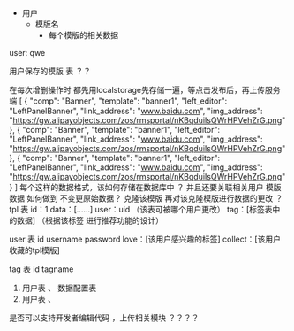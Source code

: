 - 用户
    - 模版名
        - 每个模版的相关数据

user: qwe

用户保存的模版 表 ？？

在每次增删操作时 都先用localstorage先存储一遍，等点击发布后，再上传服务端
[
    {
        "comp": "Banner",
        "template": "banner1",
        "left_editor": "LeftPanelBanner",
        "link_address": "www.baidu.com",
        "img_address": "https://gw.alipayobjects.com/zos/rmsportal/nKBqduiIsQWrHPVehZrG.png"
    },
    {
        "comp": "Banner",
        "template": "banner1",
        "left_editor": "LeftPanelBanner",
        "link_address": "www.baidu.com",
        "img_address": "https://gw.alipayobjects.com/zos/rmsportal/nKBqduiIsQWrHPVehZrG.png"
    },
    {
        "comp": "Banner",
        "template": "banner1",
        "left_editor": "LeftPanelBanner",
        "link_address": "www.baidu.com",
        "img_address": "https://gw.alipayobjects.com/zos/rmsportal/nKBqduiIsQWrHPVehZrG.png"
    }
]
每个这样的数据格式，该如何存储在数据库中 ？ 并且还要关联相关用户
模版数据 如何做到 不变更原始数据？ 克隆该模版 再对该克隆模版进行数据的更改 ？
tpl 表
id：1
data：[......]
user：uid （该表可被哪个用户更改）
tag：[标签表中的数据] （根据该标签 进行推荐功能的设计）

user 表
id
username
password
love：[该用户感兴趣的标签]
collect：[该用户收藏的tpl模版]

tag 表
id
tagname

    
1. 用户表 、 数据配置表
2. 用户表 、 

是否可以支持开发者编辑代码 ，上传相关模块 ？？？？